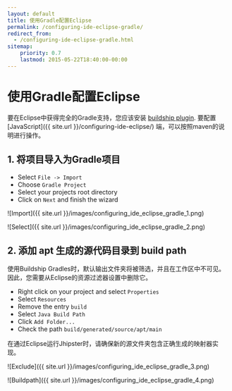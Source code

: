 ```yaml
---
layout: default
title: 使用Gradle配置Eclipse
permalink: /configuring-ide-eclipse-gradle/
redirect_from:
  - /configuring-ide-eclipse-gradle.html
sitemap:
    priority: 0.7
    lastmod: 2015-05-22T18:40:00-00:00
---
```


# <i class="fa fa-keyboard-o"></i> 使用Gradle配置Eclipse

要在Eclipse中获得完全的Gradle支持，您应该安装 [buildship plugin](https://gradle.org/eclipse/).
要配置 [JavaScript]({{ site.url }}/configuring-ide-eclipse/) 端，可以按照maven的说明进行操作。

## 1. 将项目导入为Gradle项目

- Select ``File -> Import``
- Choose ``Gradle Project``
- Select your projects root directory
- Click on ``Next`` and finish the wizard

![Import]({{ site.url }}/images/configuring_ide_eclipse_gradle_1.png)

![Select]({{ site.url }}/images/configuring_ide_eclipse_gradle_2.png)

## 2. 添加 apt 生成的源代码目录到 build path

使用Buildship Gradles时，默认输出文件夹将被筛选，并且在工作区中不可见。
因此，您需要从Eclipse的资源过滤器设置中删除它。

- Right click on your project and select ``Properties``
- Select ``Resources``
- Remove the entry ``build``
- Select ``Java Build Path``
- Click ``Add Folder...``
- Check the path ``build/generated/source/apt/main``

在通过Eclipse运行Jhipster时，请确保新的源文件夹包含正确生成的映射器实现。

![Exclude]({{ site.url }}/images/configuring_ide_eclipse_gradle_3.png)

![Buildpath]({{ site.url }}/images/configuring_ide_eclipse_gradle_4.png)
